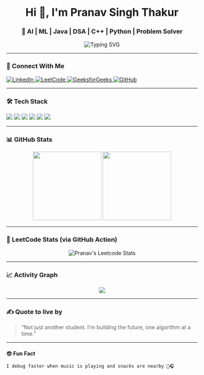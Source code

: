 <h1 align="center">Hi 👋, I'm Pranav Singh Thakur</h1>
<h3 align="center">🚀 AI | ML | Java | DSA | C++ | Python | Problem Solver</h3>

<p align="center">
  <img src="https://readme-typing-svg.herokuapp.com?font=Fira+Code&duration=3000&pause=1000&color=00F7FF&center=true&vCenter=true&width=435&lines=Machine+Learning+Student;Java+%7C+Python+%7C+C%2B%2B+Programmer;DSA+PAGLU+%7C+Tech+Enthusiast;Learning+by+building+projects+%F0%9F%9A%80" alt="Typing SVG" />
</p>

---

### 🔗 Connect With Me
<p align="left">
  <a href="https://www.linkedin.com/in/pranav-singh-thakur/" target="_blank">
    <img src="https://img.shields.io/badge/LinkedIn-blue?style=for-the-badge&logo=linkedin" alt="LinkedIn"/>
  </a>
  <a href="https://leetcode.com/u/t25ugIEfnV/" target="_blank">
    <img src="https://img.shields.io/badge/LeetCode-FFA116?style=for-the-badge&logo=leetcode&logoColor=black" alt="LeetCode"/>
  </a>
  <a href="https://www.geeksforgeeks.org/user/thakur_pranav/" target="_blank">
    <img src="https://img.shields.io/badge/GeeksforGeeks-darkgreen?style=for-the-badge&logo=geeksforgeeks&logoColor=white" alt="GeeksforGeeks"/>
  </a>
  <a href="https://github.com/PrnavSingh" target="_blank">
    <img src="https://img.shields.io/badge/GitHub-100000?style=for-the-badge&logo=github&logoColor=white" alt="GitHub"/>
  </a>
</p>

---

### 🛠️ Tech Stack
<p>
  <img src="https://img.shields.io/badge/Java-ED8B00?style=for-the-badge&logo=java&logoColor=white"/>
  <img src="https://img.shields.io/badge/Python-3776AB?style=for-the-badge&logo=python&logoColor=white"/>
  <img src="https://img.shields.io/badge/C++-00599C?style=for-the-badge&logo=c%2B%2B&logoColor=white"/>
  <img src="https://img.shields.io/badge/DSA-000000?style=for-the-badge&logo=codeforces&logoColor=white"/>
  <img src="https://img.shields.io/badge/Git-F05032?style=for-the-badge&logo=git&logoColor=white"/>
  <img src="https://img.shields.io/badge/VS%20Code-007ACC?style=for-the-badge&logo=visual-studio-code&logoColor=white"/>
</p>

---

### 📊 GitHub Stats

<p align="center">
  <img src="https://github-readme-stats.vercel.app/api?username=PrnavSingh&show_icons=true&theme=radical" height="180px"/>
  <img src="https://github-readme-streak-stats.herokuapp.com/?user=PrnavSingh&theme=radical" height="180px"/>
</p>

---

### 🧠 LeetCode Stats (via GitHub Action)

<p align="center">
  <img src="https://leetcard.jacoblin.cool/t25ugIEfnV?ext=heatmap" alt="Pranav's Leetcode Stats" />
</p>

---

### 📈 Activity Graph
<p align="center">
  <img src="https://github-readme-activity-graph.vercel.app/graph?username=PrnavSingh&theme=github-compact&area=true" />
</p>

---

### ✍️ Quote to live by
> “Not just another student. I'm building the future, one algorithm at a time.”

---

#### 😎 Fun Fact
```txt
I debug faster when music is playing and snacks are nearby 🍫🎧
